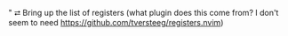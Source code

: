 "    ⮂  Bring up the list of registers (what plugin does this come from? I don't seem to need https://github.com/tversteeg/registers.nvim)